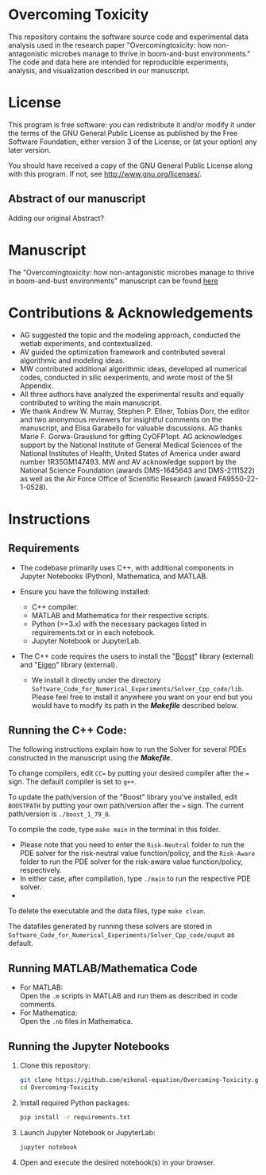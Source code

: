 # Overcoming Toxicity

This repository contains the software source code and experimental data analysis used in the research paper "Overcomingtoxicity: how non-antagonistic
 microbes manage to thrive in boom-and-bust environments." The code and data here are intended for reproducible experiments, analysis, and visualization described in our manuscript.

# License
This program is free software: you can redistribute it and/or modify it under the terms of the GNU General Public License as published by the Free Software Foundation, either version 3 of the License, or (at your option) any later version.

You should have received a copy of the GNU General Public License along with this program. If not, see http://www.gnu.org/licenses/.

## Abstract of our manuscript
Adding our original Abstract?


# Manuscript
The "Overcomingtoxicity: how non-antagonistic microbes manage to thrive in boom-and-bust environments" manuscript can be found [here](#)  

# Contributions & Acknowledgements
  * AG suggested the topic and the modeling approach, conducted the wetlab experiments, and contextualized.
  * AV guided the optimization framework and contributed several algorithmic and modeling ideas. 
  * MW contributed additional algorithmic ideas, developed all numerical codes, conducted in silic oexperiments, and wrote most of the SI Appendix.
  * All three authors have analyzed the experimental results and equally contributed to writing the main manuscript.
  * We thank Andrew W. Murray, Stephen P. Ellner, Tobias Dorr, the editor and two anonymous reviewers for insightful comments on the manuscript, and Elisa Garabello for valuable discussions. AG thanks Marie F. Gorwa-Grauslund for gifting CyOFP1opt. AG acknowledges support by the National Institute of General Medical Sciences of the National Institutes of Health, United States of America under award number 1R35GM147493.
MW and AV acknowledge support by the National Science Foundation (awards DMS-1645643 and DMS-2111522) as well as the Air Force Office of Scientific Research (award FA9550-22-1-0528).

# Instructions

## Requirements
* The codebase primarily uses C++, with additional components in Jupyter Notebooks (Python), Mathematica, and MATLAB.
* Ensure you have the following installed:
    * C++ compiler.
    * MATLAB and Mathematica for their respective scripts.
    * Python (>=3.x) with the necessary packages listed in requirements.txt or in each notebook.
    * Jupyter Notebook or JupyterLab.
      
* The C++ code requires the users to install the "[Boost](https://www.boost.org/)" library (external) and "[Eigen]([https://www.boost.org/](https://eigen.tuxfamily.org/))" library (external). 
    * We install it directly under the directory `Software_Code_for_Numerical_Experiments/Solver_Cpp_code/lib`. Please feel free to install it anywhere you want on your end but you would have to modify its path in the ***Makefile*** described below.

## Running the C++ Code: ##
The following instructions explain how to run the Solver for several PDEs constructed in the manuscript using the ***Makefile***. 

To change compilers, edit `CC=` by putting your desired compiler after the `=` sign. The default compiler is set to `g++`. 

To update the path/version of the "Boost" library you've installed, edit `BOOSTPATH` by putting your own path/version after the `=` sign. The current path/version is `./boost_1_79_0`.

To compile the code, type `make main` in the terminal in this folder. 
* Please note that you need to enter the `Risk-Neutral` folder to run the PDE solver for the risk-neutral value function/policy, and the `Risk-Aware` folder to run the PDE solver for the risk-aware value function/policy, respectively.
* In either case, after compilation, type `./main` to run the respective PDE solver.
* 
To delete the executable and the data files, type `make clean`.

The datafiles generated by running these solvers are stored in `Software_Code_for_Numerical_Experiments/Solver_Cpp_code/ouput` as default.

## Running MATLAB/Mathematica Code
- For MATLAB:  
  Open the `.m` scripts in MATLAB and run them as described in code comments.
- For Mathematica:  
  Open the `.nb` files in Mathematica.

## Running the Jupyter Notebooks
1. Clone this repository:
    ```bash
    git clone https://github.com/eikonal-equation/Overcoming-Toxicity.git
    cd Overcoming-Toxicity
    ```
2. Install required Python packages:
    ```bash
    pip install -r requirements.txt
    ```
3. Launch Jupyter Notebook or JupyterLab:
    ```bash
    jupyter notebook
    ```
4. Open and execute the desired notebook(s) in your browser.
